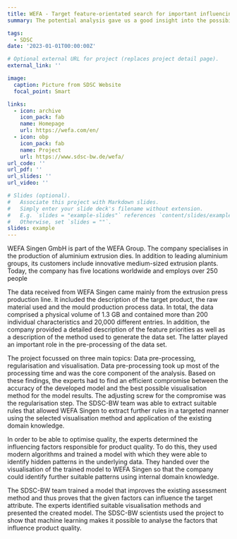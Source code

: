```yaml
---
title: WEFA - Target feature-orientated search for important influencing factors
summary: The potential analysis gave us a good insight into the possibilities of AI and we were amazed that interesting correlations could be uncovered very quickly.

tags:
  - SDSC
date: '2023-01-01T00:00:00Z'

# Optional external URL for project (replaces project detail page).
external_link: ''

image:
  caption: Picture from SDSC Website
  focal_point: Smart

links:
  - icon: archive
    icon_pack: fab
    name: Homepage
    url: https://wefa.com/en/
  - icon: obp
    icon_pack: fab
    name: Project
    url: https://www.sdsc-bw.de/wefa/
url_code: ''
url_pdf: ''
url_slides: ''
url_video: ''

# Slides (optional).
#   Associate this project with Markdown slides.
#   Simply enter your slide deck's filename without extension.
#   E.g. `slides = "example-slides"` references `content/slides/example-slides.md`.
#   Otherwise, set `slides = ""`.
slides: example
---
```


WEFA Singen GmbH is part of the WEFA Group. The company specialises in the production of aluminium extrusion dies. In addition to leading aluminium groups, its customers include innovative medium-sized extrusion plants. Today, the company has five locations worldwide and employs over 250 people

The data received from WEFA Singen came mainly from the extrusion press production line. It included the description of the target product, the raw material used and the mould production process data. In total, the data comprised a physical volume of 1.3 GB and contained more than 200 individual characteristics and 20,000 different entries. In addition, the company provided a detailed description of the feature priorities as well as a description of the method used to generate the data set. The latter played an important role in the pre-processing of the data set.

The project focussed on three main topics: Data pre-processing, regularisation and visualisation. Data pre-processing took up most of the processing time and was the core component of the analysis. Based on these findings, the experts had to find an efficient compromise between the accuracy of the developed model and the best possible visualisation method for the model results. The adjusting screw for the compromise was the regularisation step. The SDSC-BW team was able to extract suitable rules that allowed WEFA Singen to extract further rules in a targeted manner using the selected visualisation method and application of the existing domain knowledge.

In order to be able to optimise quality, the experts determined the influencing factors responsible for product quality. To do this, they used modern algorithms and trained a model with which they were able to identify hidden patterns in the underlying data. They handed over the visualisation of the trained model to WEFA Singen so that the company could identify further suitable patterns using internal domain knowledge.

The SDSC-BW team trained a model that improves the existing assessment method and thus proves that the given factors can influence the target attribute. The experts identified suitable visualisation methods and presented the created model. The SDSC-BW scientists used the project to show that machine learning makes it possible to analyse the factors that influence product quality.